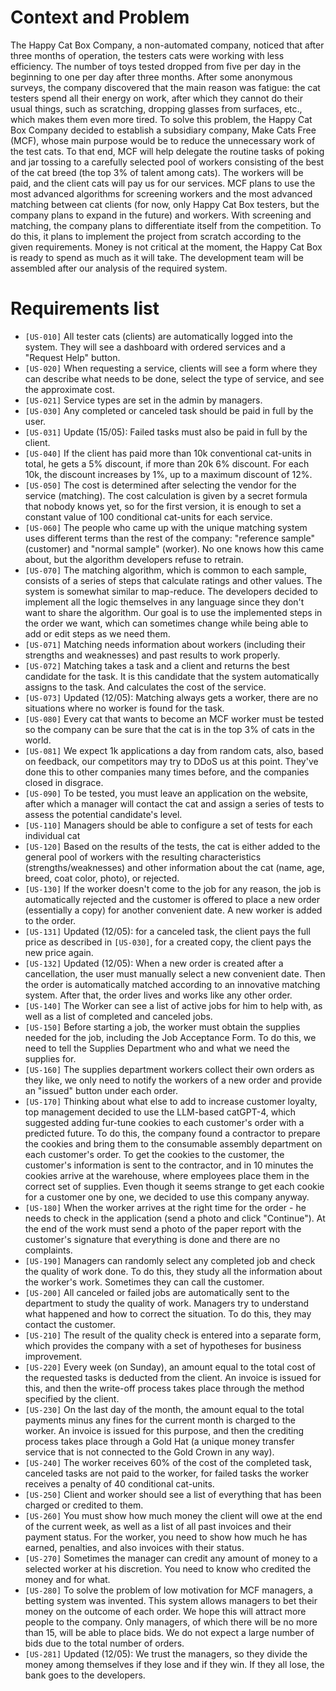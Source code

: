 # Context and Problem
The Happy Cat Box Company, a non-automated company, noticed that after three months of operation, the testers cats were 
working with less efficiency. The number of toys tested dropped from five per day in the beginning to one per day after 
three months. After some anonymous surveys, the company discovered that the main reason was fatigue: the cat testers 
spend all their energy on work, after which they cannot do their usual things, such as scratching, dropping glasses from
surfaces, etc., which makes them even more tired.
To solve this problem, the Happy Cat Box Company decided to establish a subsidiary company, Make Cats Free (MCF), whose
main purpose would be to reduce the unnecessary work of the test cats. To that end, MCF will help delegate the routine 
tasks of poking and jar tossing to a carefully selected pool of workers consisting of the best of the cat breed (the top
3% of talent among cats). The workers will be paid, and the client cats will pay us for our services.
MCF plans to use the most advanced algorithms for screening workers and the most advanced matching between cat clients 
(for now, only Happy Cat Box testers, but the company plans to expand in the future) and workers. With screening and 
matching, the company plans to differentiate itself from the competition. To do this, it plans to implement the project 
from scratch according to the given requirements. Money is not critical at the moment, the Happy Cat Box is ready to 
spend as much as it will take. The development team will be assembled after our analysis of the required system.

# Requirements list
- `[US-010]` All tester cats (clients) are automatically logged into the system. They will see a dashboard with ordered 
services and a "Request Help" button.
- `[US-020]` When requesting a service, clients will see a form where they can describe what needs to be done, select the 
type of service, and see the approximate cost.
- `[US-021]` Service types are set in the admin by managers.
- `[US-030]` Any completed or canceled task should be paid in full by the user.
- `[US-031]` Update (15/05): Failed tasks must also be paid in full by the client.
- `[US-040]` If the client has paid more than 10k conventional cat-units in total, he gets a 5% discount, if more than 
20k 6% discount. For each 10k, the discount increases by 1%, up to a maximum discount of 12%.
- `[US-050]` The cost is determined after selecting the vendor for the service (matching). The cost calculation is given
by a secret formula that nobody knows yet, so for the first version, it is enough to set a constant value of 100 
conditional cat-units for each service.
- `[US-060]` The people who came up with the unique matching system uses different terms than the rest of the company: 
"reference sample" (customer) and "normal sample" (worker). No one knows how this came about, but the algorithm developers 
refuse to retrain.
- `[US-070]` The matching algorithm, which is common to each sample, consists of a series of steps that calculate ratings 
and other values. The system is somewhat similar to map-reduce. The developers decided to implement all the logic 
themselves in any language since they don't want to share the algorithm. Our goal is to use the implemented steps in the 
order we want, which can sometimes change while being able to add or edit steps as we need them.
- `[US-071]` Matching needs information about workers (including their strengths and weaknesses) and past results to work 
properly.
- `[US-072]` Matching takes a task and a client and returns the best candidate for the task. It is this candidate that the 
system automatically assigns to the task. And calculates the cost of the service.
- `[US-073]` Updated (12/05): Matching always gets a worker, there are no situations where no worker is found for the task.
- `[US-080]` Every cat that wants to become an MCF worker must be tested so the company can be sure that the cat is in the 
top 3% of cats in the world.
- `[US-081]` We expect 1k applications a day from random cats, also, based on feedback, our competitors may try to DDoS us 
at this point. They've done this to other companies many times before, and the companies closed in disgrace.
- `[US-090]` To be tested, you must leave an application on the website, after which a manager will contact the cat and 
assign a series of tests to assess the potential candidate's level.
- `[US-110]` Managers should be able to configure a set of tests for each individual cat
- `[US-120]` Based on the results of the tests, the cat is either added to the general pool of workers with the resulting 
characteristics (strengths/weaknesses) and other information about the cat (name, age, breed, coat color, photo), or 
rejected.
- `[US-130]` If the worker doesn't come to the job for any reason, the job is automatically rejected and the customer is 
offered to place a new order (essentially a copy) for another convenient date. A new worker is added to the order.
- `[US-131]` Updated (12/05): for a canceled task, the client pays the full price as described in `[US-030]`, for a 
created copy, the client pays the new price again.
- `[US-132]` Updated (12/05): When a new order is created after a cancellation, the user must manually select a new 
convenient date. Then the order is automatically matched according to an innovative matching system. After that, the 
order lives and works like any other order.
- `[US-140]` The Worker can see a list of active jobs for him to help with, as well as a list of completed and canceled 
jobs.
- `[US-150]` Before starting a job, the worker must obtain the supplies needed for the job, including the Job Acceptance
Form. To do this, we need to tell the Supplies Department who and what we need the supplies for.
- `[US-160]` The supplies department workers collect their own orders as they like, we only need to notify the workers
of a new order and provide an "issued" button under each order.
- `[US-170]` Thinking about what else to add to increase customer loyalty, top management decided to use the LLM-based 
catGPT-4, which suggested adding fur-tune cookies to each customer's order with a predicted future. To do this, the 
company found a contractor to prepare the cookies and bring them to the consumable assembly department on each customer's 
order. To get the cookies to the customer, the customer's information is sent to the contractor, and in 10 minutes the 
cookies arrive at the warehouse, where employees place them in the correct set of supplies. Even though it seems strange 
to get each cookie for a customer one by one, we decided to use this company anyway.
- `[US-180]` When the worker arrives at the right time for the order - he needs to check in the application (send a photo 
and click "Continue"). At the end of the work must send a photo of the paper report with the customer's signature that 
everything is done and there are no complaints.
- `[US-190]` Managers can randomly select any completed job and check the quality of work done. To do this, they study
all the information about the worker's work. Sometimes they can call the customer.
- `[US-200]` All canceled or failed jobs are automatically sent to the department to study the quality of work. Managers 
try to understand what happened and how to correct the situation. To do this, they may contact the customer.
- `[US-210]` The result of the quality check is entered into a separate form, which provides the company with a set of 
hypotheses for business improvement.
- `[US-220]` Every week (on Sunday), an amount equal to the total cost of the requested tasks is deducted from the client. 
An invoice is issued for this, and then the write-off process takes place through the method specified by the client.
- `[US-230]` On the last day of the month, the amount equal to the total payments minus any fines for the current month
is charged to the worker. An invoice is issued for this purpose, and then the crediting process takes place through a 
Gold Hat (a unique money transfer service that is not connected to the Gold Crown in any way).
- `[US-240]` The worker receives 60% of the cost of the completed task, canceled tasks are not paid to the worker, for 
failed tasks the worker receives a penalty of 40 conditional cat-units.
- `[US-250]` Client and worker should see a list of everything that has been charged or credited to them.
- `[US-260]` You must show how much money the client will owe at the end of the current week, as well as a list of all
past invoices and their payment status. For the worker, you need to show how much he has earned, penalties, and also
invoices with their status.
- `[US-270]` Sometimes the manager can credit any amount of money to a selected worker at his discretion. You need to 
know who credited the money and for what.
- `[US-280]` To solve the problem of low motivation for MCF managers, a betting system was invented. This system allows 
managers to bet their money on the outcome of each order. We hope this will attract more people to the company. Only 
managers, of which there will be no more than 15, will be able to place bids. We do not expect a large number of bids due 
to the total number of orders.
- `[US-281]` Updated (12/05): We trust the managers, so they divide the money among themselves if they lose and if they 
win. If they all lose, the bank goes to the developers.